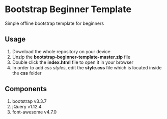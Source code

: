 # Bootstrap Beginner Template
Simple offline bootstrap template for beginners
## Usage
1. Download the whole repository on your device
2. Unzip the <b>bootstrap-beginner-template-master.zip</b> file
3. Double click the <b>index.html</b> file to open it in your browser
4. In order to add <i>css styles</i>, edit the <b>style.css</b> file which is located inside the <b>css</b> folder

## Components
1. bootstrap v3.3.7
2. jQuery v1.12.4
3. font-awesome v4.7.0
